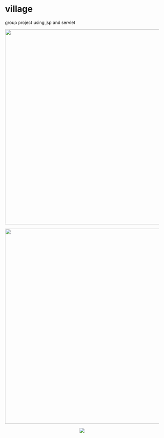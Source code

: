 # village
group project using jsp and servlet


<p align="center">
  <img src="https://user-images.githubusercontent.com/107599536/210616123-2e47990b-a145-4839-adb8-23253293a20f.gif" width="640"/>
</p>
<p align="center">
  <img src="[https://user-images.githubusercontent.com/107599536/210616123-2e47990b-a145-4839-adb8-23253293a20f.gif](https://user-images.githubusercontent.com/107599536/210617104-2acbd227-8337-4cbe-a36c-275cbce88438.gif)" width="640"/>
</p>
<p align="center">
  <img src="https://user-images.githubusercontent.com/107599536/210617303-e41d371c-0889-44f5-853e-f0d3edbe34a9.gif width="640"/>
</p>

